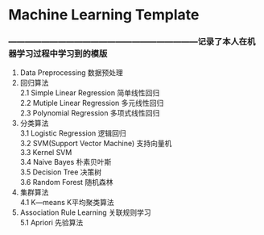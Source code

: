 # Machine Learning Template
###  ———————————————————————记录了本人在机器学习过程中学习到的模版  
1. Data Preprocessing 数据预处理  
2. 回归算法  
2.1 Simple Linear Regression 简单线性回归  
2.2 Mutiple Linear Regression 多元线性回归  
2.3 Polynomial Regression 多项式线性回归   
3. 分类算法  
3.1 Logistic Regression 逻辑回归  
3.2 SVM(Support Vector Machine) 支持向量机  
3.3 Kernel SVM  
3.4 Naive Bayes 朴素贝叶斯  
3.5 Decision Tree 决策树  
3.6 Random Forest 随机森林  
4. 集群算法  
4.1 K—means K平均聚类算法  
5. Association Rule Learning 关联规则学习  
5.1 Apriori 先验算法  

